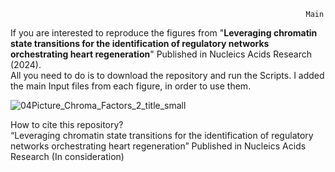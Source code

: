                                                                       Main
If you are interested to reproduce the figures from "**Leveraging chromatin state transitions for the identification of regulatory networks orchestrating heart regeneration**" Published in Nucleics Acids Research (2024).<br />
All you need to do is to download the repository and run the Scripts. I added the main Input files from each figure, in order to use them.



![04Picture_Chroma_Factors_2_title_small](https://github.com/jcorder316/01HIS_Chrom_Factors/assets/48988005/70a5ef69-8c67-4289-83ce-8ead7a8420f8)


How to cite this repository?<br />
“Leveraging chromatin state transitions for the identification of regulatory networks orchestrating heart regeneration” Published in Nucleics Acids Research (In consideration) <br />

